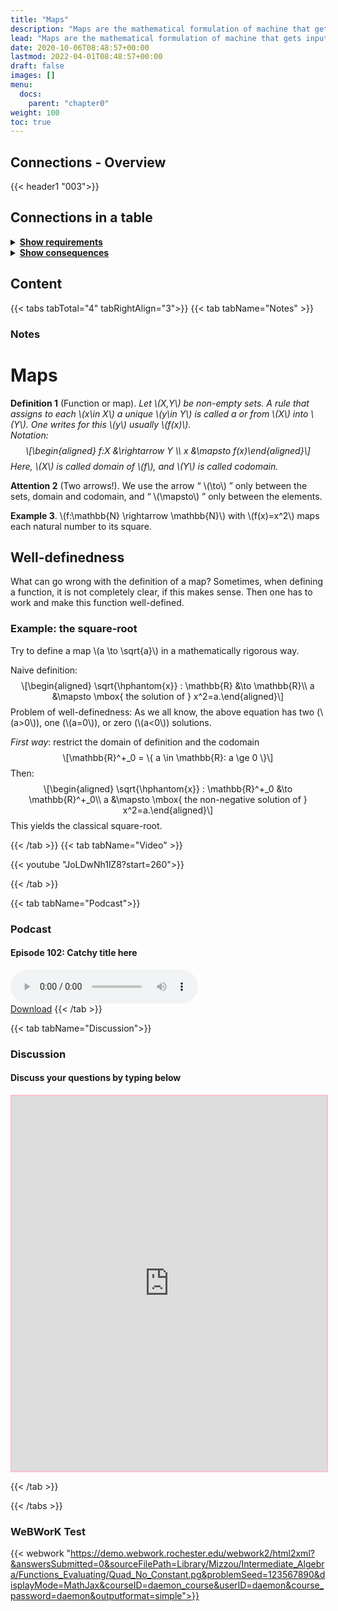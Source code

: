 ```yaml
---
title: "Maps"
description: "Maps are the mathematical formulation of machine that gets inputs and generate outputs. On both sides, sets are needed."
lead: "Maps are the mathematical formulation of machine that gets inputs and generate outputs. On both sides, sets are needed."
date: 2020-10-06T08:48:57+00:00
lastmod: 2022-04-01T08:48:57+00:00
draft: false
images: []
menu:
  docs:
    parent: "chapter0"
weight: 100
toc: true
---
```


## Connections - Overview

{{< header1 "003">}}

## Connections in a table

<details>
<summary><b><u>Show requirements</u></b></summary>
<div class="table-responsive-sm">
<table class="table">
<thead>
  <tr>
    <th scope="col">Concept</th>
    <th scope="col">Content</th>
  </tr>
</thead>
<tbody>

<tr>
<th scope="row"><a href="../../chapter0/001/">Sets</a></th>
<td>Sets are the basic building blocks for a lot of mathematics. In order to rigorously define numbers and doing real analysis, we need to know how to work with sets.</td>
</tr>
        
</tbody>
</table>
</div>
</details>

<details>
<summary><b><u>Show consequences</u></b></summary>
<div class="table-responsive-sm">
<table class="table">
<thead>
  <tr>
    <th scope="col">Concept</th>
    <th scope="col">Content</th>
  </tr>
</thead>
<tbody>

<tr>
<th scope="row"><a href="../../chapter0/005/">Image and Preimage</a></th>
<td>Via images and preimages we describe how functions work on sets.</td>
</tr>
        
<tr>
<th scope="row"><a href="../../chapter0/007/">Composition</a></th>
<td>Ein Satz</td>
</tr>
        
<tr>
<th scope="row"><a href="../../chapter1/100/">Sequences</a></th>
<td>Ein Satz</td>
</tr>
        
<tr>
<th scope="row"><a href="../../chapter1/101/">Convergence</a></th>
<td>Ein Satz</td>
</tr>
        
</tbody>
</table>
</div>
</details>


## Content

{{< tabs tabTotal="4" tabRightAlign="3">}}
{{< tab tabName="Notes" >}}

### Notes 
<h1 id="maps">Maps</h1>
<div class="Definition">
<p><strong>Definition 1</strong> (Function or map). <em>Let <span
class="math inline">\(X,Y\)</span> be non-empty sets. A rule that
assigns to each <span class="math inline">\(x\in X\)</span> a unique
<span class="math inline">\(y\in Y\)</span> is called a or from <span
class="math inline">\(X\)</span> into <span
class="math inline">\(Y\)</span>. One writes for this <span
class="math inline">\(y\)</span> usually <span
class="math inline">\(f(x)\)</span>.<br />
Notation:<br />
<span class="math display">\[\begin{aligned}
f:X &amp;\rightarrow Y \\
x &amp;\mapsto f(x)\end{aligned}\]</span> Here, <span
class="math inline">\(X\)</span> is called <em>domain</em> of <span
class="math inline">\(f\)</span>, and <span
class="math inline">\(Y\)</span> is called <em>codomain</em>.</em></p>
</div>
<div class="Attention">
<p><strong>Attention 2</strong> (Two arrows!). We use the arrow “ <span
class="math inline">\(\to\)</span> ” only between the sets, domain and
codomain, and “ <span class="math inline">\(\mapsto\)</span> ” only
between the elements.</p>
</div>
<div class="example">
<p><strong>Example 3</strong>. <span class="math inline">\(f:\mathbb{N}
\rightarrow \mathbb{N}\)</span> with <span
class="math inline">\(f(x)=x^2\)</span> maps each natural number to its
square.</p>
</div>
<h2 class="unnumbered" id="well-definedness">Well-definedness</h2>
<p>What can go wrong with the definition of a map? Sometimes, when
defining a function, it is not completely clear, if this makes sense.
Then one has to work and make this function well-defined.</p>
<h3 id="example-the-square-root">Example: the square-root</h3>
<p>Try to define a map <span class="math inline">\(a \to
\sqrt{a}\)</span> in a mathematically rigorous way.</p>
<p>Naive definition: <span class="math display">\[\begin{aligned}
\sqrt{\hphantom{x}} : \mathbb{R} &amp;\to \mathbb{R}\\
         a &amp;\mapsto \mbox{ the solution of }
x^2=a.\end{aligned}\]</span> Problem of well-definedness: As we all
know, the above equation has two (<span
class="math inline">\(a&gt;0\)</span>), one (<span
class="math inline">\(a=0\)</span>), or zero (<span
class="math inline">\(a&lt;0\)</span>) solutions.</p>
<p><em>First way</em>: restrict the domain of definition and the
codomain <span class="math display">\[\mathbb{R}^+_0 =  \{ a \in
\mathbb{R}: a \ge 0 \}\]</span> Then: <span
class="math display">\[\begin{aligned}
\sqrt{\hphantom{x}} : \mathbb{R}^+_0 &amp;\to \mathbb{R}^+_0\\
         a &amp;\mapsto  \mbox{ the non-negative solution of }
x^2=a.\end{aligned}\]</span> This yields the classical square-root.</p>


{{< /tab >}}
{{< tab tabName="Video" >}}

{{< youtube "JoLDwNh1lZ8?start=260">}}

{{< /tab >}}


{{< tab tabName="Podcast">}}
<h3>Podcast</h3>
<h4>Episode 102: Catchy title here</h4>
<audio controls>
  <source src="PODCAST_real" type="audio/wav" />
  Your browser does not support the audio element.
</audio>
<br />
<a href="" class="btn btn-primary btn-lg" download="PODCAST_real"
  >Download</a
>
{{< /tab >}}

{{< tab tabName="Discussion">}}

  <h3>Discussion</h3>
  <h4>Discuss your questions by typing below</h4>

  <iframe
    style="border: 2px solid pink"
    class="embed-responsive-item"
    name="embed_readwrite"
    src="https://pad.rdi.zimt.uni-siegen.de/p/klfjsdklfjadsfkjdslkaf003"
    width="100%"
    height="600"
  ></iframe>

{{< /tab >}}

{{< /tabs >}}


### WeBWorK Test

{{< webwork "https://demo.webwork.rochester.edu/webwork2/html2xml?&answersSubmitted=0&sourceFilePath=Library/Mizzou/Intermediate_Algebra/Functions_Evaluating/Quad_No_Constant.pg&problemSeed=123567890&displayMode=MathJax&courseID=daemon_course&userID=daemon&course_password=daemon&outputformat=simple">}}

